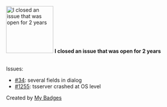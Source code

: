 <img src="https://my-badges.github.io/my-badges/old-issue-2.png" alt="I closed an issue that was open for 2 years" title="I closed an issue that was open for 2 years" width="128">
<strong>I closed an issue that was open for 2 years</strong>
<br><br>

Issues:

- <a href="https://github.com/werein/x-editable-rails/issues/34">#34</a>: several fields in dialog
- <a href="https://github.com/TypeStrong/atom-typescript/issues/1255">#1255</a>: tsserver crashed at OS level


Created by <a href="https://github.com/my-badges/my-badges">My Badges</a>